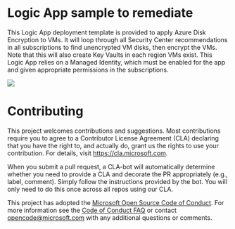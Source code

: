 # Logic App sample to remediate

This Logic App deployment template is provided to apply Azure Disk Encryption to VMs. It will loop through all Security Center recommendations in all subscriptions to find unencrypted VM disks, then encrypt the VMs. Note that this will also create Key Vaults in each region VMs exist. This Logic App relies on a Managed Identity, which must be enabled for the app and given appropriate permissions in the subscriptions.

<a
href="https://portal.azure.com/#create/Microsoft.Template/uri/https%3A%2F%2Fraw.githubusercontent.com%2FAzure%2FAzure-Security-Center%2Fmaster%2FRemediation%2520scripts%2FDisk%2520encryption%2520should%2520be%2520applied%2520on%2520virtual%2520machines%2FLogic%2520App%2FEnable-AzureDiskEncryption.json" target="_blank">
    <img src="http://azuredeploy.net/deploybutton.png"/>
</a>

# Contributing

This project welcomes contributions and suggestions.  Most contributions require you to agree to a
Contributor License Agreement (CLA) declaring that you have the right to, and actually do, grant us
the rights to use your contribution. For details, visit https://cla.microsoft.com.

When you submit a pull request, a CLA-bot will automatically determine whether you need to provide
a CLA and decorate the PR appropriately (e.g., label, comment). Simply follow the instructions
provided by the bot. You will only need to do this once across all repos using our CLA.

This project has adopted the [Microsoft Open Source Code of Conduct](https://opensource.microsoft.com/codeofconduct/).
For more information see the [Code of Conduct FAQ](https://opensource.microsoft.com/codeofconduct/faq/) or
contact [opencode@microsoft.com](mailto:opencode@microsoft.com) with any additional questions or comments.
